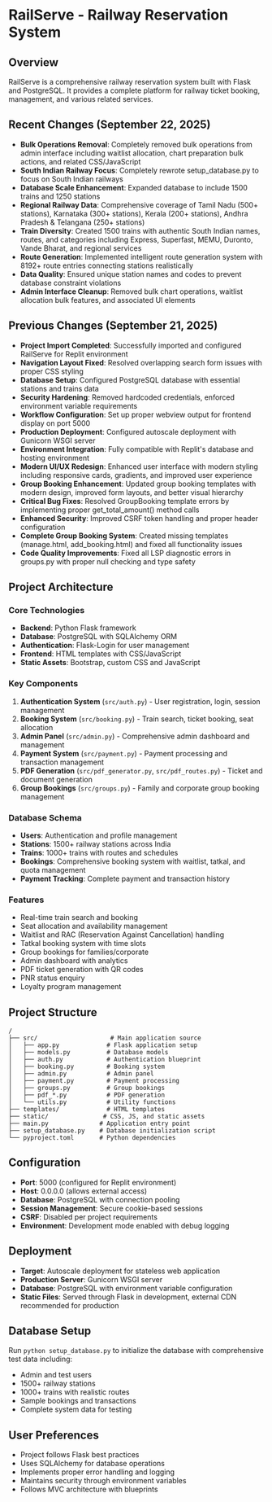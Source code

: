 # RailServe - Railway Reservation System

## Overview
RailServe is a comprehensive railway reservation system built with Flask and PostgreSQL. It provides a complete platform for railway ticket booking, management, and various related services.

## Recent Changes (September 22, 2025)
- **Bulk Operations Removal**: Completely removed bulk operations from admin interface including waitlist allocation, chart preparation bulk actions, and related CSS/JavaScript
- **South Indian Railway Focus**: Completely rewrote setup_database.py to focus on South Indian railways
- **Database Scale Enhancement**: Expanded database to include 1500 trains and 1250 stations
- **Regional Railway Data**: Comprehensive coverage of Tamil Nadu (500+ stations), Karnataka (300+ stations), Kerala (200+ stations), Andhra Pradesh & Telangana (250+ stations)
- **Train Diversity**: Created 1500 trains with authentic South Indian names, routes, and categories including Express, Superfast, MEMU, Duronto, Vande Bharat, and regional services
- **Route Generation**: Implemented intelligent route generation system with 8192+ route entries connecting stations realistically
- **Data Quality**: Ensured unique station names and codes to prevent database constraint violations
- **Admin Interface Cleanup**: Removed bulk chart operations, waitlist allocation bulk features, and associated UI elements

## Previous Changes (September 21, 2025)
- **Project Import Completed**: Successfully imported and configured RailServe for Replit environment
- **Navigation Layout Fixed**: Resolved overlapping search form issues with proper CSS styling
- **Database Setup**: Configured PostgreSQL database with essential stations and trains data
- **Security Hardening**: Removed hardcoded credentials, enforced environment variable requirements
- **Workflow Configuration**: Set up proper webview output for frontend display on port 5000
- **Production Deployment**: Configured autoscale deployment with Gunicorn WSGI server
- **Environment Integration**: Fully compatible with Replit's database and hosting environment
- **Modern UI/UX Redesign**: Enhanced user interface with modern styling including responsive cards, gradients, and improved user experience
- **Group Booking Enhancement**: Updated group booking templates with modern design, improved form layouts, and better visual hierarchy
- **Critical Bug Fixes**: Resolved GroupBooking template errors by implementing proper get_total_amount() method calls
- **Enhanced Security**: Improved CSRF token handling and proper header configuration
- **Complete Group Booking System**: Created missing templates (manage.html, add_booking.html) and fixed all functionality issues
- **Code Quality Improvements**: Fixed all LSP diagnostic errors in groups.py with proper null checking and type safety

## Project Architecture

### Core Technologies
- **Backend**: Python Flask framework
- **Database**: PostgreSQL with SQLAlchemy ORM
- **Authentication**: Flask-Login for user management
- **Frontend**: HTML templates with CSS/JavaScript
- **Static Assets**: Bootstrap, custom CSS and JavaScript

### Key Components
1. **Authentication System** (`src/auth.py`) - User registration, login, session management
2. **Booking System** (`src/booking.py`) - Train search, ticket booking, seat allocation
3. **Admin Panel** (`src/admin.py`) - Comprehensive admin dashboard and management
4. **Payment System** (`src/payment.py`) - Payment processing and transaction management
6. **PDF Generation** (`src/pdf_generator.py`, `src/pdf_routes.py`) - Ticket and document generation
7. **Group Bookings** (`src/groups.py`) - Family and corporate group booking management

### Database Schema
- **Users**: Authentication and profile management
- **Stations**: 1500+ railway stations across India
- **Trains**: 1000+ trains with routes and schedules
- **Bookings**: Comprehensive booking system with waitlist, tatkal, and quota management
- **Payment Tracking**: Complete payment and transaction history

### Features
- Real-time train search and booking
- Seat allocation and availability management
- Waitlist and RAC (Reservation Against Cancellation) handling
- Tatkal booking system with time slots
- Group bookings for families/corporate
- Admin dashboard with analytics
- PDF ticket generation with QR codes
- PNR status enquiry
- Loyalty program management

## Project Structure
```
/
├── src/                    # Main application source
│   ├── app.py             # Flask application setup
│   ├── models.py          # Database models
│   ├── auth.py            # Authentication blueprint
│   ├── booking.py         # Booking system
│   ├── admin.py           # Admin panel
│   ├── payment.py         # Payment processing
│   ├── groups.py          # Group bookings
│   ├── pdf_*.py           # PDF generation
│   └── utils.py           # Utility functions
├── templates/             # HTML templates
├── static/               # CSS, JS, and static assets
├── main.py              # Application entry point
├── setup_database.py    # Database initialization script
└── pyproject.toml       # Python dependencies
```

## Configuration
- **Port**: 5000 (configured for Replit environment)
- **Host**: 0.0.0.0 (allows external access)
- **Database**: PostgreSQL with connection pooling
- **Session Management**: Secure cookie-based sessions
- **CSRF**: Disabled per project requirements
- **Environment**: Development mode enabled with debug logging

## Deployment
- **Target**: Autoscale deployment for stateless web application
- **Production Server**: Gunicorn WSGI server
- **Database**: PostgreSQL with environment variable configuration
- **Static Files**: Served through Flask in development, external CDN recommended for production

## Database Setup
Run `python setup_database.py` to initialize the database with comprehensive test data including:
- Admin and test users
- 1500+ railway stations
- 1000+ trains with realistic routes
- Sample bookings and transactions
- Complete system data for testing

## User Preferences
- Project follows Flask best practices
- Uses SQLAlchemy for database operations
- Implements proper error handling and logging
- Maintains security through environment variables
- Follows MVC architecture with blueprints